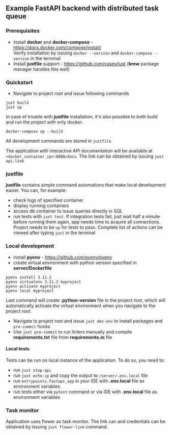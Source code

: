 ## Example FastAPI backend with distributed task queue

### Prerequisites
- Install **docker** and **docker-compose** - https://docs.docker.com/compose/install/
<br> Verify installation by issuing `docker --version` and `docker-compose --version` in the terminal
- Install **justfile** support - https://github.com/casey/just (**brew** package manager handles this well)

### Quickstart
- Navigate to project root and issue following commands
```
just build
just up
```
In case of trouble with **justfile** installation, it's also possible to both build and run
the project with only docker:
```
docker-compose up --build
```
All development commands are stored in `justfile`

The application with interactive API documentation will be available at
`<docker_container_ip>:8080/docs`.
The link can be obtained by issuing `just api-link`

### justfile
**justfile** contains simple command automations that make local development easier. You can, for
example:
- check logs of specified container
- display running containers
- access db container to issue queries directly in SQL
- run tests with `just test`. If integration tests fail, just wait half a minute before running them again,
app needs time to acquire all connections. Project needs to be `up` for tests to pass.
Complete list of actions can be viewed after typing `just` in the terminal


### Local development
- install **pyenv** - https://github.com/pyenv/pyenv
- create virtual environment with python version specified in **server/Dockerfile**
```commandline
pyenv install 3.11.2
pyenv virtualenv 3.11.2 myproject
pyenv activate myproject
pyenv local myproject
```
Last command will create **.python-version** file in the project root, which will
automatically activate the virtual environment when you navigate to the project root.
- Navigate to project root and issue `just dev-env` to install packages and `pre-commit` hooks
- Use `just pre-commit` to run linters manually and compile **requirements.txt** file
from **requirements.in** file

#### Local tests
Tests can be run on local instance of the application. To do so, you need to:
- run `just stop-api`
- run `just echo-ip` and copy the output to `/server/.env.local` file
- run `entrypoints.fastapi_app` in your IDE with **.env.local** file as environment variables
- run tests either via `pytest` command or via IDE with **.env.local** file as environment variables


### Task monitor
Application uses flower as task monitor. The link can and credentials can be obtained by issuing
`just flower-link` command.
